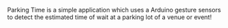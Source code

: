 Parking Time is a simple application which uses a Arduino gesture sensors to detect the estimated time of wait at a parking lot of a venue or event! 